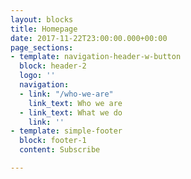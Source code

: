 ```yaml
---
layout: blocks
title: Homepage
date: 2017-11-22T23:00:00.000+00:00
page_sections:
- template: navigation-header-w-button
  block: header-2
  logo: ''
  navigation:
  - link: "/who-we-are"
    link_text: Who we are
  - link_text: What we do
    link: ''
- template: simple-footer
  block: footer-1
  content: Subscribe

---
```

